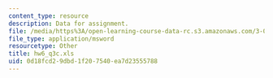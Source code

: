 ```yaml
---
content_type: resource
description: Data for assignment.
file: /media/https%3A/open-learning-course-data-rc.s3.amazonaws.com/3-052-nanomechanics-of-materials-and-biomaterials-spring-2007/0d18fcd29dbd1f207540ea7d23555788_hw6_q3c.xls
file_type: application/msword
resourcetype: Other
title: hw6_q3c.xls
uid: 0d18fcd2-9dbd-1f20-7540-ea7d23555788
---
```


